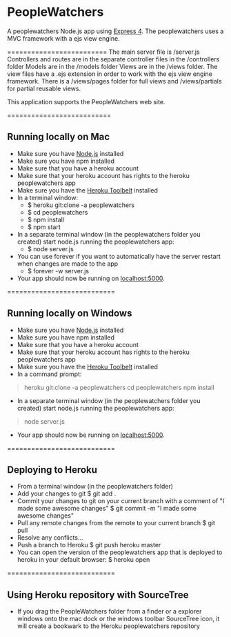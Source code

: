 # PeopleWatchers

A peoplewatchers Node.js app using [Express 4](http://expressjs.com/).
The peoplewatchers uses a MVC framework with a ejs view engine.

=========================
The main server file is /server.js
Controllers and routes are in the separate controller files in the /controllers folder
Models are in the /models folder
Views are in the /views folder. The view files have a .ejs extension in order to work
with the ejs view engine framework. There is a /views/pages folder for full views and
/views/partials for partial reusable views.

This application supports the PeopleWatchers web site.

==========================
## Running locally on Mac
- Make sure you have [Node.js](http://nodejs.org/) installed
- Make sure you have npm installed
- Make sure that you have a heroku account
- Make sure that your heroku account has rights to the heroku peoplewatchers app
- Make sure you have the [Heroku Toolbelt](https://toolbelt.heroku.com/) installed
- In a terminal window:
  - $ heroku git:clone -a peoplewatchers
  - $ cd peoplewatchers
  - $ npm install
  - $ npm start
- In a separate terminal window (in the peoplewatchers folder you created)
start node.js running the peoplewatchers app:
  - $ node server.js
- You can use forever if you want to automatically have the server restart when changes are made to the app
  - $ forever -w server.js
- Your app should now be running on [localhost:5000](http://localhost:5000/).

===========================
## Running locally on Windows
- Make sure you have [Node.js](http://nodejs.org/) installed
- Make sure you have npm installed
- Make sure that you have a heroku account
- Make sure that your heroku account has rights to the heroku peoplewatchers app
- Make sure you have the [Heroku Toolbelt](https://toolbelt.heroku.com/) installed
- In a command prompt:
> heroku git:clone -a peoplewatchers
> cd peoplewatchers
> npm install
- In a separate terminal window (in the peoplewatchers folder you created)
start node.js running the peoplewatchers app:
> node server.js
- Your app should now be running on [localhost:5000](http://localhost:5000/).

===========================
## Deploying to Heroku
- From a terminal window (in the peoplewatchers folder)
- Add your changes to git
$ git add .
- Commit your changes to git on your current branch with a comment of "I made some awesome changes"
$ git commit -m "I made some awesome changes"
- Pull any remote changes from the remote to your current branch
$ git pull
- Resolve any conflicts...
- Push a branch to Heroku
$ git push heroku master
- You can open the version of the peoplewatchers app that is deployed to heroku in your default browser:
$ heroku open

===========================
## Using Heroku repository with SourceTree
- If you drag the PeopleWatchers folder from a finder or a explorer windows onto the mac dock or the
windows toolbar SourceTree icon, it will create a bookwark to the Heroku peoplewatchers repository
